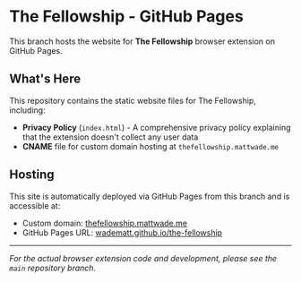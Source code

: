 # The Fellowship - GitHub Pages

This branch hosts the website for **The Fellowship** browser extension on GitHub Pages.

## What's Here

This repository contains the static website files for The Fellowship, including:

- **Privacy Policy** (`index.html`) - A comprehensive privacy policy explaining that the extension doesn't collect any user data
- **CNAME** file for custom domain hosting at `thefellowship.mattwade.me`

## Hosting

This site is automatically deployed via GitHub Pages from this branch and is accessible at:
- Custom domain: [thefellowship.mattwade.me](https://thefellowship.mattwade.me)
- GitHub Pages URL: [wadematt.github.io/the-fellowship](https://wadematt.github.io/the-fellowship)

---

*For the actual browser extension code and development, please see the `main` repository branch.*